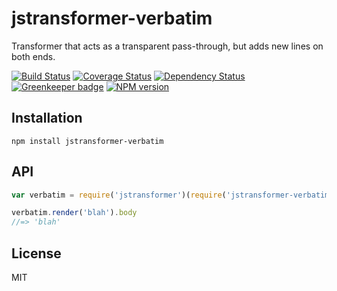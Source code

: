 # jstransformer-verbatim

Transformer that acts as a transparent pass-through, but adds new lines on both ends.

[![Build Status](https://img.shields.io/travis/jstransformers/jstransformer-verbatim/master.svg)](https://travis-ci.org/jstransformers/jstransformer-verbatim)
[![Coverage Status](https://img.shields.io/codecov/c/github/jstransformers/jstransformer-verbatim/master.svg)](https://codecov.io/gh/jstransformers/jstransformer-verbatim)
[![Dependency Status](https://img.shields.io/david/jstransformers/jstransformer-verbatim/master.svg)](http://david-dm.org/jstransformers/jstransformer-verbatim)
[![Greenkeeper badge](https://badges.greenkeeper.io/jstransformers/jstransformer-verbatim.svg)](https://greenkeeper.io/)
[![NPM version](https://img.shields.io/npm/v/jstransformer-verbatim.svg)](https://www.npmjs.org/package/jstransformer-verbatim)

## Installation

    npm install jstransformer-verbatim

## API

```js
var verbatim = require('jstransformer')(require('jstransformer-verbatim'))

verbatim.render('blah').body
//=> 'blah'
```

## License

MIT
